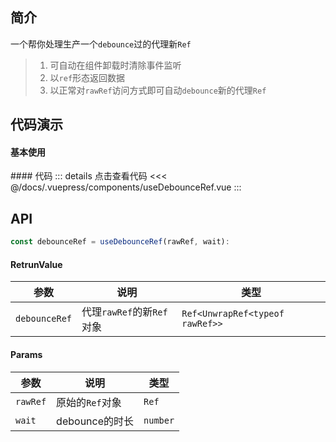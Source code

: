 ## 简介
一个帮你处理生产一个`debounce`过的代理新`Ref`
> 1. 可自动在组件卸载时清除事件监听  
> 2. 以`ref`形态返回数据
> 3. 以正常对`rawRef`访问方式即可自动`debounce`新的代理`Ref`

## 代码演示
#### 基本使用  
<use-debounce-ref />
#### 代码  
::: details 点击查看代码
<<< @/docs/.vuepress/components/useDebounceRef.vue
:::


## API  
```ts
const debounceRef = useDebounceRef(rawRef, wait):
```

#### RetrunValue
| 参数 | 说明 | 类型 |
| --- | --- | --- |
| `debounceRef` | 代理`rawRef`的新`Ref`对象 | `Ref<UnwrapRef<typeof rawRef>>` |

#### Params
| 参数 | 说明 | 类型 |
| --- | --- | --- |
| `rawRef` | 原始的`Ref`对象 | `Ref` |
| `wait` | debounce的时长 | `number` |
